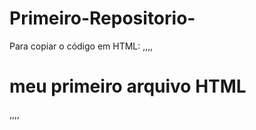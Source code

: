 # Primeiro-Repositorio-
Para copiar o código em HTML:
,,,,
<html>
  <h1>meu primeiro arquivo HTML</h1>
</html>
,,,,
